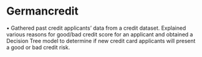 # Germancredit

•	Gathered past credit applicants’ data from a credit dataset. Explained various reasons for good/bad credit score for an applicant and obtained a Decision Tree model to determine if new credit card applicants will present a good or bad credit risk.
